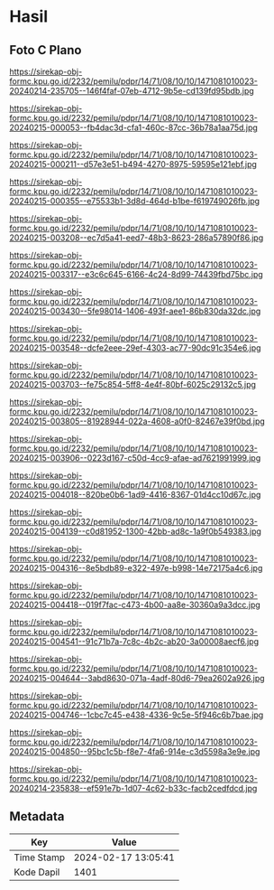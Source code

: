 # Hasil

## Foto C Plano

https://sirekap-obj-formc.kpu.go.id/2232/pemilu/pdpr/14/71/08/10/10/1471081010023-20240214-235705--146f4faf-07eb-4712-9b5e-cd139fd95bdb.jpg

https://sirekap-obj-formc.kpu.go.id/2232/pemilu/pdpr/14/71/08/10/10/1471081010023-20240215-000053--fb4dac3d-cfa1-460c-87cc-36b78a1aa75d.jpg

https://sirekap-obj-formc.kpu.go.id/2232/pemilu/pdpr/14/71/08/10/10/1471081010023-20240215-000211--d57e3e51-b494-4270-8975-59595e121ebf.jpg

https://sirekap-obj-formc.kpu.go.id/2232/pemilu/pdpr/14/71/08/10/10/1471081010023-20240215-000355--e75533b1-3d8d-464d-b1be-f619749026fb.jpg

https://sirekap-obj-formc.kpu.go.id/2232/pemilu/pdpr/14/71/08/10/10/1471081010023-20240215-003208--ec7d5a41-eed7-48b3-8623-286a57890f86.jpg

https://sirekap-obj-formc.kpu.go.id/2232/pemilu/pdpr/14/71/08/10/10/1471081010023-20240215-003317--e3c6c645-6166-4c24-8d99-74439fbd75bc.jpg

https://sirekap-obj-formc.kpu.go.id/2232/pemilu/pdpr/14/71/08/10/10/1471081010023-20240215-003430--5fe98014-1406-493f-aee1-86b830da32dc.jpg

https://sirekap-obj-formc.kpu.go.id/2232/pemilu/pdpr/14/71/08/10/10/1471081010023-20240215-003548--dcfe2eee-29ef-4303-ac77-90dc91c354e6.jpg

https://sirekap-obj-formc.kpu.go.id/2232/pemilu/pdpr/14/71/08/10/10/1471081010023-20240215-003703--fe75c854-5ff8-4e4f-80bf-6025c29132c5.jpg

https://sirekap-obj-formc.kpu.go.id/2232/pemilu/pdpr/14/71/08/10/10/1471081010023-20240215-003805--81928944-022a-4608-a0f0-82467e39f0bd.jpg

https://sirekap-obj-formc.kpu.go.id/2232/pemilu/pdpr/14/71/08/10/10/1471081010023-20240215-003906--0223d167-c50d-4cc9-afae-ad7621991999.jpg

https://sirekap-obj-formc.kpu.go.id/2232/pemilu/pdpr/14/71/08/10/10/1471081010023-20240215-004018--820be0b6-1ad9-4416-8367-01d4cc10d67c.jpg

https://sirekap-obj-formc.kpu.go.id/2232/pemilu/pdpr/14/71/08/10/10/1471081010023-20240215-004139--c0d81952-1300-42bb-ad8c-1a9f0b549383.jpg

https://sirekap-obj-formc.kpu.go.id/2232/pemilu/pdpr/14/71/08/10/10/1471081010023-20240215-004316--8e5bdb89-e322-497e-b998-14e72175a4c6.jpg

https://sirekap-obj-formc.kpu.go.id/2232/pemilu/pdpr/14/71/08/10/10/1471081010023-20240215-004418--019f7fac-c473-4b00-aa8e-30360a9a3dcc.jpg

https://sirekap-obj-formc.kpu.go.id/2232/pemilu/pdpr/14/71/08/10/10/1471081010023-20240215-004541--91c71b7a-7c8c-4b2c-ab20-3a00008aecf6.jpg

https://sirekap-obj-formc.kpu.go.id/2232/pemilu/pdpr/14/71/08/10/10/1471081010023-20240215-004644--3abd8630-071a-4adf-80d6-79ea2602a926.jpg

https://sirekap-obj-formc.kpu.go.id/2232/pemilu/pdpr/14/71/08/10/10/1471081010023-20240215-004746--1cbc7c45-e438-4336-9c5e-5f946c6b7bae.jpg

https://sirekap-obj-formc.kpu.go.id/2232/pemilu/pdpr/14/71/08/10/10/1471081010023-20240215-004850--95bc1c5b-f8e7-4fa6-914e-c3d5598a3e9e.jpg

https://sirekap-obj-formc.kpu.go.id/2232/pemilu/pdpr/14/71/08/10/10/1471081010023-20240214-235838--ef591e7b-1d07-4c62-b33c-facb2cedfdcd.jpg


## Metadata

| Key        | Value               |
| ---------- | ------------------- |
| Time Stamp | 2024-02-17 13:05:41 |
| Kode Dapil | 1401                |



